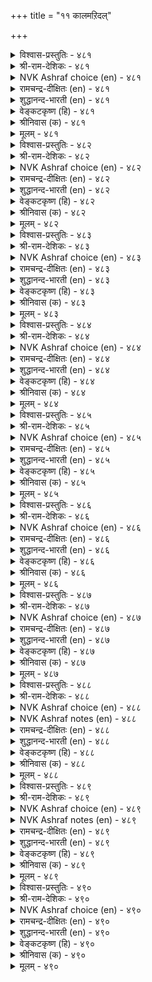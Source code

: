 +++
title = "११ कालमऱिदल्"

+++


<details><summary>विश्वास-प्रस्तुतिः - ४८१</summary>

पगल्वॆल्लुम् कूगैयैक् काक्कै इगल्वॆल्लुम्  
वेन्दर्क्कु वेण्डुम् पॊऴुदु।       ४८१
</details>

<details><summary>श्री-राम-देशिकः - ४८१</summary>

उलूको बलवानह्नि काकेनाल्पेन जीयते ।  
जयैषिणस्तथा राज्ञः कालः ख्रलु निरीक्ष्यते ॥ ४८१॥
</details>

<details><summary>NVK Ashraf choice (en) - ४८१</summary>

०४८१
A crow can defeat an owl by day.
Kings need the right time to win.
(P.S. Sundaram)
</details>

<details><summary>रामचन्द्र-दीक्षितः (en) - ४८१</summary>

481\. pakal vellum, kūkaiyaik kākkai;- ikal vellum  
vēntarkku vēṇṭum, poḻutu.

481\. During the day the crow conquers the owl. So the monarch who wishes to defeat the enemy must choose the proper time.  
</details>

<details><summary>शुद्धानन्द-भारती (en) - ४८१</summary>

1\. பகல்வெல்லும் கூகையைக் காக்கை இகல்வெல்லும்  
வேந்தர்க்கு வேண்டும் பொழுது.  
By day the crow defeats the owl  
Kings need right time their foes to quell.        481  
</details>

<details><summary>वेङ्कटकृष्ण (हि) - ४८१</summary>

481
दिन में उल्लू पर विजय, पा लेता है काक ।  
नृप जिगीषु को चाहिये, उचित समय की ताक ॥
</details>

<details><summary>श्रीनिवास (क) - ४८१</summary>

481. कागॆयु (तनगिन्त बलशालियाद) गूबॆयन्नु हगलु वेळॆ गॆद्दुबिडुत्तदॆ. अदे रीति तम्म शत्रुगळन्नु गॆल्लबयसुव अरसरु सूक्त वेळॆगागि कायबेकु.

</details>

<details><summary>मूलम् - ४८१</summary>

पगल्वॆल्लुम् कूगैयैक् काक्कै इगल्वॆल्लुम्  
वेन्दर्क्कु वेण्डुम् पॊऴुदु।       ४८१
</details>

<details><summary>विश्वास-प्रस्तुतिः - ४८२</summary>

परुवत्तोडु ऒट्ट ऒऴुगल् तिरुविनैत्  
तीरामै आर्क्कुङ् गयिऱु।       ४८२
</details>

<details><summary>श्री-राम-देशिकः - ४८२</summary>

काले कर्म समारब्धं विचार्य च कृतं पुनः ।  
अस्थिरामपि सम्पत्तिं बघ्नात्येकत्र सुस्थिराम् ॥ ४८२॥
</details>

<details><summary>NVK Ashraf choice (en) - ४८२</summary>

०४८२
The rope that binds Fortune
Is deeds done at the right time.
(P.S. Sundaram)
</details>

<details><summary>रामचन्द्र-दीक्षितः (en) - ४८२</summary>

482\. paruvattoṭu oṭṭa oḻukal-tiruviṉait  
tīrāmai ārkkum kayiṟu.

482\. Action at the appropriate hour is the rope that holds for ever the Goddess of Fortune to the King.  
</details>

<details><summary>शुद्धानन्द-भारती (en) - ४८२</summary>

2\. பருவத்தோடு ஒட்ட ஒழுகல் திருவினைத்  
தீராமை ஆர்க்கும் கயிறு.  
Well-ordered seasoned act is cord  
That fortune binds in bon accord.        482  
</details>

<details><summary>वेङ्कटकृष्ण (हि) - ४८२</summary>

482
लगना जो है कार्य में, अवसर को पहचान ।  
श्री को जाने से जकड़, रखती रस्सी जान ॥
</details>

<details><summary>श्रीनिवास (क) - ४८२</summary>

482. सूक्त समयवरितु कार्यसाधिसलु यत्निसबेकु; अदे यशस्सु जारिकॊळ्ळदन्तॆ बन्धिसुव पाशवागुवुदु.

</details>

<details><summary>मूलम् - ४८२</summary>

परुवत्तोडु ऒट्ट ऒऴुगल् तिरुविनैत्  
तीरामै आर्क्कुङ् गयिऱु।       ४८२
</details>

<details><summary>विश्वास-प्रस्तुतिः - ४८३</summary>

अरुविनै यॆन्ब उळवो करुवियान्  
कालम् अऱिन्दु सॆयिन्।       ४८३
</details>

<details><summary>श्री-राम-देशिकः - ४८३</summary>

क्रियोपयुक्तकरणैः कार्यं काले करोति यः ।  
साध्यते सुलभं तेन नासाध्यं भुवि किञ्चन ॥ ४८३॥
</details>

<details><summary>NVK Ashraf choice (en) - ४८३</summary>

०४८३
What is impossible
If right means are adopted at the right time? *
(P.S. Sundaram)
</details>

<details><summary>रामचन्द्र-दीक्षितः (en) - ४८३</summary>

483\. aru viṉai eṉpa uḷavō-karuviyāṉ  
kālam aṟintu ceyiṉ.

483\. Is there anything impossible if one acts at the right time and with the proper equipment?  
</details>

<details><summary>शुद्धानन्द-भारती (en) - ४८३</summary>

3\. அருவினை என்ப உளவோ கருவியான்  
காலம் அறிந்து செயின்  
What is hard for him who acts  
With proper means and time and tacts?        483  
</details>

<details><summary>वेङ्कटकृष्ण (हि) - ४८३</summary>

483
है क्या कार्य असाध्य भी, यदि अवसर को जान ।  
समिचित साधन के सहित, करता कार्य सुजान ॥
</details>

<details><summary>श्रीनिवास (क) - ४८३</summary>

483. सूक्त कालवन्नु अरितु, तक्क साधनगळॊन्दिगॆ, कैगॊण्ड कार्यवन्नु निर्वहिसिदल्लि, अरसनादवनिगॆ कठिणवाद कार्यवॆम्बुदु उण्टॆ?

</details>

<details><summary>मूलम् - ४८३</summary>

अरुविनै यॆन्ब उळवो करुवियान्  
कालम् अऱिन्दु सॆयिन्।       ४८३
</details>

<details><summary>विश्वास-प्रस्तुतिः - ४८४</summary>

ञालम् करुदिनुङ् गैगूडुङ् गालम्  
करुदि इडत्ताऱ्चॆयिन्।       ४८४
</details>

<details><summary>श्री-राम-देशिकः - ४८४</summary>

कृत्स्नामपि महीं भोक्तुं स शक्नोति महीतले ।  
काले देशे च कर्माणि यः करोति समाहितः ॥ ४८४॥
</details>

<details><summary>NVK Ashraf choice (en) - ४८४</summary>

०४८४
Even the world will be yours,
If you act choosing the right time and place.
(N.V.K. Ashraf)
</details>

<details><summary>रामचन्द्र-दीक्षितः (en) - ४८४</summary>

484\. ñālam karutiṉum, kaikūṭum-kālam  
karuti, iṭattāṉ ceyiṉ.

484\. One can succeed in the attempt to conquer the world if the right time and the right place are chosen.  
</details>

<details><summary>शुद्धानन्द-भारती (en) - ४८४</summary>

4\. ஞாலம் கருதினுங் கைகூடும் காலம்  
கருதி இடத்தாற் செயின்.  
Choose proper time and act and place  
Even the world you win with ease.        484  
</details>

<details><summary>वेङ्कटकृष्ण (हि) - ४८४</summary>

484
चाहे तो भूलोक भी, आ जायेगा हाथ ।  
समय समझ कर यदि करे, युक्त स्थान के साथ ॥
</details>

<details><summary>श्रीनिवास (क) - ४८४</summary>

484. तक्क कालवन्नु तिळिदु, तक्क स्थळदल्लि कार्यवन्नु नडॆसिदरॆ, लोकवे तन्नदागबेकॆन्दु बयसिदरू अदु कैगॊडुत्तदॆ.

</details>

<details><summary>मूलम् - ४८४</summary>

ञालम् करुदिनुङ् गैगूडुङ् गालम्  
करुदि इडत्ताऱ्चॆयिन्।       ४८४
</details>

<details><summary>विश्वास-प्रस्तुतिः - ४८५</summary>

कालम् करुदि इरुप्पर् कलङ्गादु  
ञालम् करुदु पवर्।       ४८५
</details>

<details><summary>श्री-राम-देशिकः - ४८५</summary>

कृत्स्नस्य जगतो वाञ्छा यदि स्यात् किन्नु चिन्तया ।  
युक्तकालं प्रतीक्षस्व निष्क्रियस्त्वं भज क्षमाम् ॥ ४८५॥
</details>

<details><summary>NVK Ashraf choice (en) - ४८५</summary>

०४८५
Those who hope for the world wait unperturbed
Hoping for the right moment. *
(K. Kannan)
</details>

<details><summary>रामचन्द्र-दीक्षितः (en) - ४८५</summary>

485\. kālam karuti iruppar-kalaṅkātu  
ñālam karutupavar.

485\. He who without any fear aims at the conquest of the world will await the season for it.  
</details>

<details><summary>शुद्धानन्द-भारती (en) - ४८५</summary>

5\. காலம் கருதி இருப்பர் கலங்காது  
ஞாலம் கருது பவர்.  
Who want to win the world sublime  
Wait unruffled biding their time.        485  
</details>

<details><summary>वेङ्कटकृष्ण (हि) - ४८५</summary>

485
जिनको निश्चित रूप से, विश्व-विजय की चाह ।  
उचित समय की ताक में, वें हैं बेपरवाह ॥
</details>

<details><summary>श्रीनिवास (क) - ४८५</summary>

485. लोकवन्ने जयिसलु इच्चिसुववरु, तम्म मनस्सन्नु चञ्चल गॊळिसदॆ, तक्क वेळॆयन्नु निरीक्षिसुत्त कायुवरु.

</details>

<details><summary>मूलम् - ४८५</summary>

कालम् करुदि इरुप्पर् कलङ्गादु  
ञालम् करुदु पवर्।       ४८५
</details>

<details><summary>विश्वास-प्रस्तुतिः - ४८६</summary>

ऊक्क मुडैयान् ऒडुक्कम् पॊरुदगर्  
ताक्कऱ्कुप् पेरुन् दगैत्तु।      ४८६
</details>

<details><summary>श्री-राम-देशिकः - ४८६</summary>

राज्ञः कालार्थिनो मौनाद् वर्तनं युद्धमन्तरा ।  
मेषस्य युद्धतः पृष्ठगमनेन समं भवेत् ॥ ४८६॥
</details>

<details><summary>NVK Ashraf choice (en) - ४८६</summary>

०४८६
The restraint of an active person
Is akin to the retreat of a butting ram.
(N.V.K. Ashraf)
</details>

<details><summary>रामचन्द्र-दीक्षितः (en) - ४८६</summary>

486\. ūkkam uṭaiyāṉ oṭukkam poru takar  
tākkaṟkup pērum takaittu.

486\. The self-restraint of the mighty is like the drawing back of the fighting ram just before its attack.  
</details>

<details><summary>शुद्धानन्द-भारती (en) - ४८६</summary>

6\. ஊக்க முடையான் ஒடுக்கம் பொருதகர்  
தாக்கற்குப் பேருந் தகைத்து.  
By self-restraint stalwarts keep fit  
Like rams retreating but to butt.        486  
</details>

<details><summary>वेङ्कटकृष्ण (हि) - ४८६</summary>

486
रहता है यों सिकुड़ नृप, रखते हुए बिसात ।  
ज्यों मेढ़ा पीछे हटे, करने को आघात ॥
</details>

<details><summary>श्रीनिवास (क) - ४८६</summary>

486. होराडलु सिद्दवाग तगरु, तागुवुदक्कॆ मुञ्चॆ, हिन्द सरियुवन्तॆ, शक्तियुळ्ळवनु कालवन्नु निरीक्षिसि अडगि कायुत्तानॆ.

</details>

<details><summary>मूलम् - ४८६</summary>

ऊक्क मुडैयान् ऒडुक्कम् पॊरुदगर्  
ताक्कऱ्कुप् पेरुन् दगैत्तु।      ४८६
</details>

<details><summary>विश्वास-प्रस्तुतिः - ४८७</summary>

पॊळ्ळॆन आङ्गे पुऱम्वेरार् कालम्बार्त्तु  
उळ्वेर्प्पर् ऒळ्ळि यवर्।       ४८७
</details>

<details><summary>श्री-राम-देशिकः - ४८७</summary>

शत्रोरग्रे बुधाः क्रोधं विसृजेर्युन वै वहिः ।  
अन्तर्निगूह्य ते कोपं काले स्युः कार्यसाधकाः ॥ ४८७॥
</details>

<details><summary>NVK Ashraf choice (en) - ४८७</summary>

०४८७
The wise do not burst with rage.
They hold it for the right time.
(P.S. Sundaram)
</details>

<details><summary>रामचन्द्र-दीक्षितः (en) - ४८७</summary>

487\. poḷḷeṉa āṅkē puṟam vērār; kālam pārttu,  
uḷ vērppar, oḷḷiyavar.

487\. The wise will not fly into a passion when assailed; they allow their anger to smoulder within till the right time comes.  
</details>

<details><summary>शुद्धानन्द-भारती (en) - ४८७</summary>

7\. பொள்ளென ஆங்கே புறம்வேரார் காலம்பார்த்து  
உள்வேர்ப்பர் ஒள்ளி யவர்.  
The wise jut not their vital fire  
They watch their time with hidden ire.        487  
</details>

<details><summary>वेङ्कटकृष्ण (हि) - ४८७</summary>

487
रूठते न झट प्रगट कर, रिपु-अति से नरनाह ।  
पर कुढ़ते हैं वे सुधी, देख समय की राह ॥
</details>

<details><summary>श्रीनिवास (क) - ४८७</summary>

487. सूक्ष्मवाद अरिवुळ्ळवरु, (हगॆगळु माडिद कॆडुकिगॆ) ऒडनॆये बहिरङ्गवागि कोपिसिकॊळ्ळदॆ, तक्क कालवन्नु ऎदुरु नोडुत्त मनस्सिनल्ले अदन्नु अडगिसिकॊळ्ळुवरु.

</details>

<details><summary>मूलम् - ४८७</summary>

पॊळ्ळॆन आङ्गे पुऱम्वेरार् कालम्बार्त्तु  
उळ्वेर्प्पर् ऒळ्ळि यवर्।       ४८७
</details>

<details><summary>विश्वास-प्रस्तुतिः - ४८८</summary>

सॆऱुनरैक् काणिन् सुमक्क इऱुवरै  
काणिन् किऴक्काम् तलै।       ४८८
</details>

<details><summary>श्री-राम-देशिकः - ४८८</summary>

नाशकाले समायाते रिपोः शीर्षमघः पतेत् ।  
तावता मौनमास्थेयं क्षमया जयकाङ्क्षिणा ॥ ४८८॥
</details>

<details><summary>NVK Ashraf choice (en) - ४८८</summary>

०४८८
The best is to bear with your enemy
Till the time comes to topple him. *
(P.S. Sundaram)
</details>

<details><summary>NVK Ashraf notes (en) - ४८८</summary>

४८८. ( Shuddhananda Bharatiar) has a daring interpretation. He takes the word "तलै" to mean "head" instead of the usual meaning "chief". His translation reads thus: "Bear with hostilities when you meet them. Fell down their head in fateful time" – ( Shuddhananda Bharatiar)
</details>

<details><summary>रामचन्द्र-दीक्षितः (en) - ४८८</summary>

488\. ceṟunaraik kāṇiṉ cumakka; iṟuvarai  
kāṇiṉ kiḻakkām talai.

488\. Bow before the enemy till the time of his destruction. When the hour comes, strike him down.  
</details>

<details><summary>शुद्धानन्द-भारती (en) - ४८८</summary>

8\. செறுநரைக் காணின் சுமக்க இறுவரை  
காணின் கிழக்காம் தலை.  
Bear with hostiles when you meet them  
Fell down their head in fateful time.        488  
</details>

<details><summary>वेङ्कटकृष्ण (हि) - ४८८</summary>

488
रिपु को असमय देख कर, सिर पर ढो संभाल ।  
सिर के बल गिर वह मिटे, आते अन्तिम काल ॥
</details>

<details><summary>श्रीनिवास (क) - ४८८</summary>

488. हगॆगळन्नु कण्डाग, ताळिकॊण्डु नडॆयबेकु. आ हगॆगळ अन्त्यकाल बन्दाग अवर तलॆ (तानागिये) कॆळबागुत्तदॆ.

</details>

<details><summary>मूलम् - ४८८</summary>

सॆऱुनरैक् काणिन् सुमक्क इऱुवरै  
काणिन् किऴक्काम् तलै।       ४८८
</details>

<details><summary>विश्वास-प्रस्तुतिः - ४८९</summary>

ऎय्दऱ्करियदु इयैन्दक्काल् अन्निलैये  
सॆय्दऱ्करिय सॆयल्।       ४८९
</details>

<details><summary>श्री-राम-देशिकः - ४८९</summary>

कालेऽनुकूले संप्राप्ते तमलभ्यं विभाव्य च ।  
तदैव कुरु कर्तव्यं तं कालं न हि द्रक्ष्यसि ॥ ४८९॥
</details>

<details><summary>NVK Ashraf choice (en) - ४८९</summary>

०४८९
Hesitate not to seize opportunities rare,
And achieve tasks otherwise hard. *
(Satguru Subramuniyaswami)
</details>

<details><summary>NVK Ashraf notes (en) - ४८९</summary>

४८९. Compare with ९७५. If the great achieve anything, it will be deeds rare in achievement. * (P.S. Sundaram)
</details>

<details><summary>रामचन्द्र-दीक्षितः (en) - ४८९</summary>

489\. eytaṟku ariyatu iyaintakkāl, an nilaiyē  
ceytaṟku ariya ceyal.

489\. Do not let slip a golden opportunity; when the hour dawns, attempt the impossible.  
</details>

<details><summary>शुद्धानन्द-भारती (en) - ४८९</summary>

9\. எய்தற் கரியது இயைந்தக்கால் அந்நிலையே  
செய்தற் கரிய செயல்.  
When comes the season ripe and rare  
Dare and do hard things then and there.        489  
</details>

<details><summary>वेङ्कटकृष्ण (हि) - ४८९</summary>

489
दुर्लभ अवसर यदि मिले, उसको खोने पूर्व ।  
करना कार्य उसी समय, जो दुष्कर था पूर्व ॥
</details>

<details><summary>श्रीनिवास (क) - ४८९</summary>

489. दुर्लभवाद कालवु ऒदगिबन्दाग, अदर लाभवन्नु पडॆदुकॊण्डु माडलु असाध्यवाद कार्यगळन्नॆल्ल माडि मुगिसबेकु.

</details>

<details><summary>मूलम् - ४८९</summary>

ऎय्दऱ्करियदु इयैन्दक्काल् अन्निलैये  
सॆय्दऱ्करिय सॆयल्।       ४८९
</details>

<details><summary>विश्वास-प्रस्तुतिः - ४९०</summary>

कॊक्कॊक्क कूम्बुम् परुवत्तु मट्रदन्  
कुत्तॊक्क सीर्त्त इडत्तु।       ४९०
</details>

<details><summary>श्री-राम-देशिकः - ४९०</summary>

कार्यसाधनपर्यन्तं बकवत्तिष्ठ निष्क्रियः ।  
कुरु कार्यं क्षणात् काले चञ्च्वा मीनं बको यथा ॥ ४९०॥
</details>

<details><summary>NVK Ashraf choice (en) - ४९०</summary>

०४९०
Bide your time like the stork, and like it
Strike at the opportune moment.
(P.S. Sundaram), (N.V.K. Ashraf)
</details>

<details><summary>रामचन्द्र-दीक्षितः (en) - ४९०</summary>

490\. kokku okka, kūmpum paruvattu; maṟṟu ataṉ  
kuttu okka, cīrtta iṭattu.

490\. When the time is not ripe, be still as a heron. But at the ripe hour, attack the enemy without missing your aim.  
</details>

<details><summary>शुद्धानन्द-भारती (en) - ४९०</summary>

10\. கொக்கொக்க கூம்பும் பருவத்து மற்றதன்  
குத்தொக்க சீர்த்த இடத்து.  
In waiting time feign peace like stork  
In fighting time strike like its peck.        490  
</details>

<details><summary>वेङ्कटकृष्ण (हि) - ४९०</summary>

490
बक सम रहना सिकुड़ कर, जब करना नहिं वार ।  
चोंच-मार उसकी यथा, पा कर समय, प्रहार ॥
</details>

<details><summary>श्रीनिवास (क) - ४९०</summary>

490. ताळिकॊण्डिरबेकाद समयदल्लि कॊक्करॆयन्तॆ समाधानियागिर बेकु; तनगॆ अनुकूलवाद समय बन्दाग, अदे कॊक्करॆयन्तॆ कुक्कबेकु. (ऎदुरिसबेकु)
</details>

<details><summary>मूलम् - ४९०</summary>

कॊक्कॊक्क कूम्बुम् परुवत्तु मट्रदन्  
कुत्तॊक्क सीर्त्त इडत्तु।       ४९०
</details>
